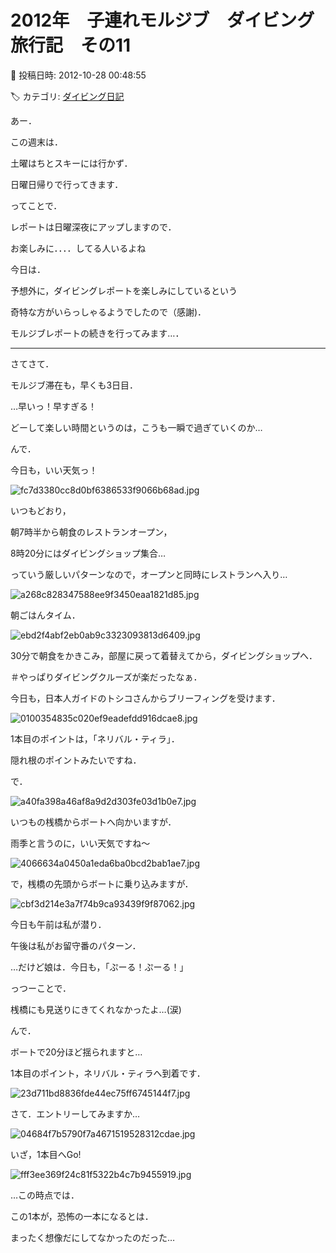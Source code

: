 # 2012年　子連れモルジブ　ダイビング旅行記　その11

📅 投稿日時: 2012-10-28 00:48:55

🏷️ カテゴリ: [ダイビング日記](ce3a7a8d424d112fce83ee85c81a0e344.md)

あー．


この週末は．


土曜はちとスキーには行かず．


日曜日帰りで行ってきます．





ってことで．


レポートは日曜深夜にアップしますので．


お楽しみに．．．．してる人いるよね





今日は．


予想外に，ダイビングレポートを楽しみにしているという


奇特な方がいらっしゃるようでしたので（感謝)．


モルジブレポートの続きを行ってみます…．


-----





さてさて．


モルジブ滞在も，早くも3日目．


…早いっ！早すぎる！


どーして楽しい時間というのは，こうも一瞬で過ぎていくのか…





んで．


今日も，いい天気っ！




![fc7d3380cc8d0bf6386533f9066b68ad.jpg](images/fc7d3380cc8d0bf6386533f9066b68ad.jpg)







いつもどおり，


朝7時半から朝食のレストランオープン，


8時20分にはダイビングショップ集合…


っていう厳しいパターンなので，オープンと同時にレストランへ入り…




![a268c828347588ee9f3450eaa1821d85.jpg](images/a268c828347588ee9f3450eaa1821d85.jpg)




朝ごはんタイム．




![ebd2f4abf2eb0ab9c3323093813d6409.jpg](images/ebd2f4abf2eb0ab9c3323093813d6409.jpg)







30分で朝食をかきこみ，部屋に戻って着替えてから，ダイビングショップへ．


＃やっぱりダイビングクルーズが楽だったなぁ．





今日も，日本人ガイドのトシコさんからブリーフィングを受けます．




![0100354835c020ef9eadefdd916dcae8.jpg](images/0100354835c020ef9eadefdd916dcae8.jpg)




1本目のポイントは，「ネリバル・ティラ」．


隠れ根のポイントみたいですね．





で．




![a40fa398a46af8a9d2d303fe03d1b0e7.jpg](images/a40fa398a46af8a9d2d303fe03d1b0e7.jpg)




いつもの桟橋からボートへ向かいますが．





雨季と言うのに，いい天気ですね～




![4066634a0450a1eda6ba0bcd2bab1ae7.jpg](images/4066634a0450a1eda6ba0bcd2bab1ae7.jpg)







で，桟橋の先頭からボートに乗り込みますが．




![cbf3d214e3a7f74b9ca93439f9f87062.jpg](images/cbf3d214e3a7f74b9ca93439f9f87062.jpg)




今日も午前は私が潜り．


午後は私がお留守番のパターン．


…だけど娘は．今日も，「ぷーる！ぷーる！」


っつーことで．


桟橋にも見送りにきてくれなかったよ…(涙)





んで．


ボートで20分ほど揺られますと…


1本目のポイント，ネリバル・ティラへ到着です．




![23d711bd8836fde44ec75ff6745144f7.jpg](images/23d711bd8836fde44ec75ff6745144f7.jpg)







さて．エントリーしてみますか…




![04684f7b5790f7a4671519528312cdae.jpg](images/04684f7b5790f7a4671519528312cdae.jpg)




いざ，1本目へGo!




![fff3ee369f24c81f5322b4c7b9455919.jpg](images/fff3ee369f24c81f5322b4c7b9455919.jpg)







…この時点では．


この1本が，恐怖の一本になるとは．


まったく想像だにしてなかったのだった…
